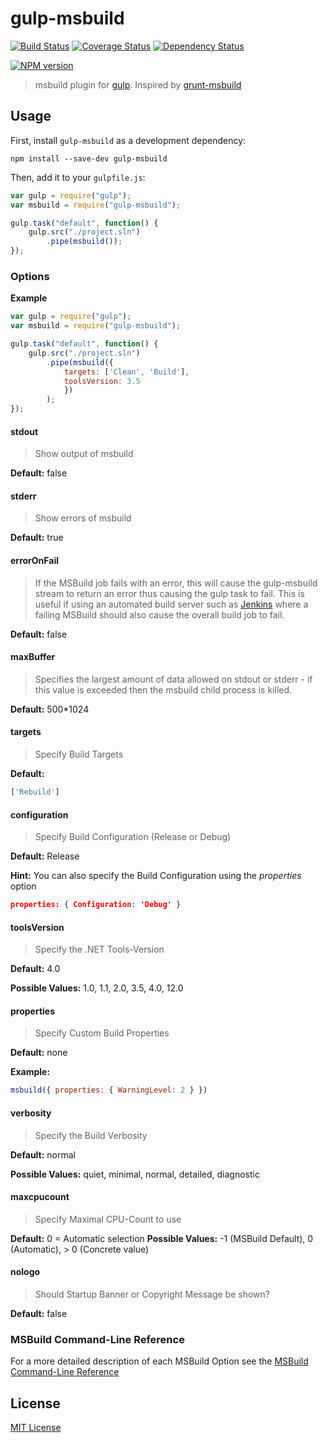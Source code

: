 # gulp-msbuild
[![Build Status][travis-image]][travis-url]  [![Coverage Status][coveralls-image]][coveralls-url] [![Dependency Status][depstat-image]][depstat-url]

[![NPM version](https://nodei.co/npm/gulp-msbuild.png)](https://www.npmjs.org/package/gulp-msbuild)

> msbuild plugin for [gulp](https://github.com/wearefractal/gulp).
> Inspired by [grunt-msbuild](https://github.com/stevewillcock/grunt-msbuild)

## Usage

First, install `gulp-msbuild` as a development dependency:

```shell
npm install --save-dev gulp-msbuild
```

Then, add it to your `gulpfile.js`:

```javascript
var gulp = require("gulp");
var msbuild = require("gulp-msbuild");

gulp.task("default", function() {
	gulp.src("./project.sln")
		.pipe(msbuild());
});
```

### Options

__Example__

```javascript
var gulp = require("gulp");
var msbuild = require("gulp-msbuild");

gulp.task("default", function() {
	gulp.src("./project.sln")
		.pipe(msbuild({
			targets: ['Clean', 'Build'],
			toolsVersion: 3.5
			})
		);
});
```

#### stdout

> Show output of msbuild

**Default:** false

#### stderr

> Show errors of msbuild

**Default:** true

#### errorOnFail

> If the MSBuild job fails with an error, this will cause the gulp-msbuild stream to return an error thus causing the gulp task to fail. This is useful if using an automated build server such as [Jenkins](http://jenkins-ci.org/) where a failing MSBuild should also cause the overall build job to fail.

**Default:** false


#### maxBuffer

> Specifies the largest amount of data allowed on stdout or stderr - if this value is exceeded then the msbuild child process is killed.

**Default:** 500*1024

#### targets

> Specify Build Targets

**Default:**
```javascript
['Rebuild']
```

#### configuration

> Specify Build Configuration (Release or Debug)

**Default:** Release

**Hint:** You can also specify the Build Configuration using the *properties* option
```json
properties: { Configuration: 'Debug' }
```

#### toolsVersion

> Specify the .NET Tools-Version

**Default:** 4.0

**Possible Values:** 1.0, 1.1, 2.0, 3.5, 4.0, 12.0

#### properties

> Specify Custom Build Properties

**Default:** none

**Example:**
```javascript
msbuild({ properties: { WarningLevel: 2 } })
```

#### verbosity

> Specify the Build Verbosity

**Default:** normal

**Possible Values:** quiet, minimal, normal, detailed, diagnostic

#### maxcpucount

> Specify Maximal CPU-Count to use

**Default:** 0 = Automatic selection
**Possible Values:** -1 (MSBuild Default), 0 (Automatic), > 0 (Concrete value)

#### nologo

> Should Startup Banner or Copyright Message be shown?

**Default:** false

### MSBuild Command-Line Reference

For a more detailed description of each MSBuild Option see the [MSBuild Command-Line Reference](http://msdn.microsoft.com/en-us/library/ms164311.aspx)

## License

[MIT License](http://en.wikipedia.org/wiki/MIT_License)

[travis-url]: http://travis-ci.org/hoffi/gulp-msbuild
[travis-image]: https://secure.travis-ci.org/hoffi/gulp-msbuild.png?branch=master

[coveralls-url]: https://coveralls.io/r/hoffi/gulp-msbuild
[coveralls-image]: https://coveralls.io/repos/hoffi/gulp-msbuild/badge.png

[depstat-url]: https://david-dm.org/hoffi/gulp-msbuild
[depstat-image]: https://david-dm.org/hoffi/gulp-msbuild.png
